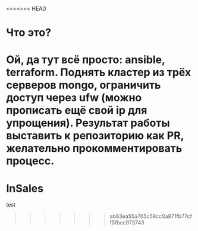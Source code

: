 <<<<<<< HEAD
# Что это?

Ой, да тут всё просто: ansible, terraform. Поднять кластер из трёх серверов mongo, ограничить доступ через ufw (можно прописать ещё свой ip для упрощения). Результат работы выставить к репозиторию как PR, желательно прокомментировать процесс.
=======
# InSales
test
>>>>>>> ab83ea55a765c58cc0a871fb77cff5fbcc973743
